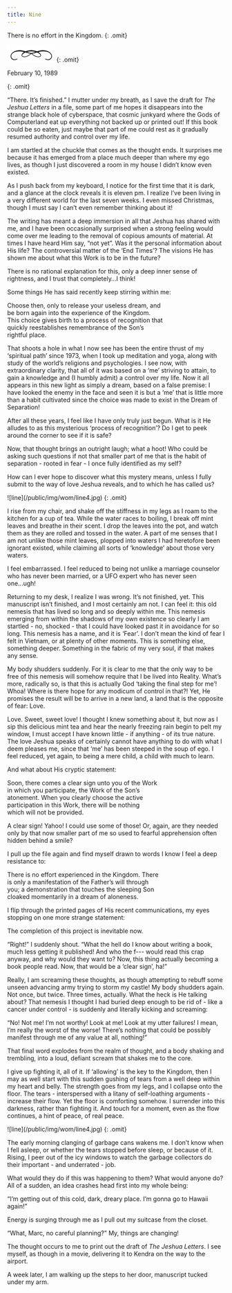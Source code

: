 ```yaml
---
title: Nine
---
```


<div markdown="1" class="chHead">
There is no effort in the Kingdom.
{: .omit}

![line](/public/img/wom/line2.jpg)
{: .omit}
</div>

<p class="break date">
  February 10, 1989
</p>
{: .omit}

<span class="capital">“T</span>here. It’s finished.” I mutter under my
breath, as I save the draft for *The Jeshua Letters* in a file, some
part of me hopes it disappears into the strange black hole of
cyberspace, that cosmic junkyard where the Gods of Computerland eat up
everything not backed up or printed out!  If this book could be so
eaten, just maybe that part of me could rest as it gradually resumed
authority and control over my life.

I am startled at the chuckle that comes as the thought ends. It
surprises me because it has emerged from a place much deeper than where
my ego lives, as though I just discovered a room in my house I didn’t
know even existed.

As I push back from my keyboard, I notice for the first time that it is
dark, and a glance at the clock reveals it is eleven pm. I realize I’ve
been living in a very different world for the last seven weeks. I even
missed Christmas, though I must say I can’t even remember thinking about
it!

The writing has meant a deep immersion in all that Jeshua has shared
with me, and I have been occasionally surprised when a strong feeling
would come over me leading to the removal of copious amounts of
material. At times I have heard Him say, “not yet”. Was it the personal
information about His life? The controversial matter of the ‘End Times’?
The visions He has shown me about what this Work is to be in the future?

There is no rational explanation for this, only a deep inner sense of
rightness, and I trust that completely…I think!

Some things He has said recently keep stirring within me:

<div data-index="1" markdown="1" class="indent">
Choose then, only to release your useless dream, and<br/>
be born again into the experience of the Kingdom.<br/>
This choice gives birth to a process of recognition that<br/>
quickly reestablishes remembrance of the Son’s<br/>
rightful place.

</div>

That shoots a hole in what I now see has been the entire thrust of my
‘spiritual path’ since 1973, when I took up meditation and yoga, along
with study of the world’s religions and psychologies. I see now, with
extraordinary clarity, that all of it was based on a ‘me’ striving to
attain, to gain a knowledge and (I humbly admit) a control over my life.
Now it all appears in this new light as simply a dream, based on a false
premise: I have looked the enemy in the face and seen it is but a ‘me’
that is little more than a habit cultivated since the choice was made to
exist in the Dream of Separation!

After all these years, I feel like I have only truly just begun. What is
it He alludes to as this mysterious ‘process of recognition’? Do I get
to peek around the corner to see if it is safe?

Now, that thought brings an outright laugh; what a hoot! Who could be
asking such questions if not that smaller part of me that is the habit
of separation - rooted in fear - I once fully identified as my self?

How can I ever hope to discover what this mystery means, unless I fully
submit to the way of love Jeshua reveals, and to which he has called us?

<div markdown="1" class="center">
![line](/public/img/wom/line4.jpg)
{: .omit}
</div>

I rise from my chair, and shake off the stiffness in my legs as I roam
to the kitchen for a cup of tea. While the water races to boiling, I
break off mint leaves and breathe in their scent. I drop the leaves into
the pot, and watch them as they are rolled and tossed in the water. A
part of me senses that I am not unlike those mint leaves, plopped into
waters I had heretofore been ignorant existed, while claiming all sorts
of ‘knowledge’ about those very waters.

I feel embarrassed. I feel reduced to being not unlike a marriage
counselor who has never been married, or a UFO expert who has never seen
one...ugh!

Returning to my desk, I realize I was wrong. It’s not finished, yet.
This manuscript isn’t finished, and I most certainly am not. I can feel
it: this old nemesis that has lived so long and so deeply within me.
This nemesis emerging from within the shadows of my own existence so
clearly I am startled - no, shocked - that I could have looked past it
in avoidance for so long. This nemesis has a name, and it is ‘Fear’. I
don’t mean the kind of fear I felt in Vietnam, or at plenty of other
moments. This is something else, something deeper. Something in the
fabric of my very soul, if that makes any sense.

My body shudders suddenly. For it is clear to me that the only way to be
free of this nemesis will somehow require that I be lived into Reality.
What’s more, radically so, is that this is actually God ‘taking the
final step for me’! Whoa! Where is there hope for any modicum of control
in that?! Yet, He promises the result will be to arrive in a new land, a
land that is the opposite of fear: Love.

Love. Sweet, sweet love! I thought I knew something about it, but now as
I sip this delicious mint tea and hear the nearly freezing rain begin to
pelt my window, I must accept I have known little - if anything - of its
true nature. The love Jeshua speaks of certainly cannot have anything to
do with what I deem pleases me, since that ‘me’ has been steeped in the
soup of ego. I feel reduced, yet again, to being a mere child, a child
with much to learn.

And what about His cryptic statement:

<div markdown="1" class="indent">
Soon, there comes a clear sign unto you of the Work<br/>
in which you participate, the Work of the Son’s<br/>
atonement. When you clearly choose the active<br/>
participation in this Work, there will be nothing<br/>
which will not be provided.

</div>

A clear sign! Yahoo! I could use some of those! Or, again, are they
needed only by that now smaller part of me so used to fearful
apprehension often hidden behind a smile?

I pull up the file again and find myself drawn to words I know I feel a
deep resistance to:

<div data-index="1" markdown="1" class="indent">
There is no effort experienced in the Kingdom. There<br/>
is only a manifestation of the Father’s will through<br/>
you; a demonstration that touches the sleeping Son<br/>
cloaked momentarily in a dream of aloneness.

</div>

I flip through the printed pages of His recent communications, my eyes
stopping on one more strange statement:

<p class="center">The completion of this project is inevitable now.</p>

“Right!” I suddenly shout. “What the hell do I know about writing a
book, much less getting it published! And who the f--- would read this
crap anyway, and why would they want to? Now, this thing actually
becoming a book people read. Now, that would be a ‘clear sign’, ha!”

Really, I am screaming these thoughts, as though attempting to rebuff
some unseen advancing army trying to storm my castle! My body shudders
again. Not once, but twice. Three times, actually. What the heck is He
talking about? That nemesis I thought I had buried deep enough to be rid
of - like a cancer under control - is suddenly and literally kicking and
screaming:

“No! Not me! I’m not worthy! Look at me! Look at my utter failures! I
mean, I’m really the worst of the worse! There’s nothing that could be
possibly manifest through me of any value at all, nothing!”

That final word explodes from the realm of thought, and a body shaking
and trembling, into a loud, defiant scream that shakes me to the core.

I give up fighting it, all of it. If ‘allowing’ is the key to the
Kingdom, then I may as well start with this sudden gushing of tears from
a well deep within my heart and belly. The strength goes from my legs,
and I collapse onto the floor. The tears - interspersed with a litany of
self-loathing arguments - increase their flow. Yet the floor is
comforting somehow. I surrender into this darkness, rather than fighting
it. And touch for a moment, even as the flow continues, a hint of peace,
of real peace.

<div markdown="1" class="center">
![line](/public/img/wom/line4.jpg)
{: .omit}
</div>

The early morning clanging of garbage cans wakens me. I don’t know when
I fell asleep, or whether the tears stopped before sleep, or because of
it. Rising, I peer out of the icy windows to watch the garbage
collectors do their important - and underrated - job.

What would they do if this was happening to them? What would anyone do?
All of a sudden, an idea crashes head first into my whole being:

“I’m getting out of this cold, dark, dreary place. I’m gonna go to
Hawaii again!”

Energy is surging through me as I pull out my suitcase from the closet.

“What, Marc, no careful planning?” My, things are changing!

The thought occurs to me to print out the draft of *The Jeshua Letters*. I
see myself, as though in a movie, delivering it to Kendra on the way to
the airport.

A week later, I am walking up the steps to her door, manuscript tucked
under my arm.

